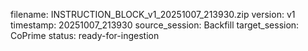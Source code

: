 filename: INSTRUCTION_BLOCK_v1_20251007_213930.zip
version: v1
timestamp: 20251007_213930
source_session: Backfill
target_session: CoPrime
status: ready-for-ingestion
